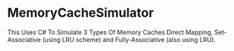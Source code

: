 # MemoryCacheSimulator
This Uses C# To Simulate 3 Types Of Memory Caches Direct Mapping, Set-Associative (using LRU scheme) and Fully-Associative (also using LRU).
